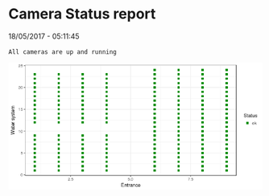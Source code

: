 Camera Status report
================
18/05/2017 - 05:11:45

    All cameras are up and running

![](camreport_files/figure-markdown_github/unnamed-chunk-2-1.png)
